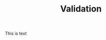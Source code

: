 <html lang="en-ca">
<head>
  <meta charset="utf-8">
  <title>Validation</title>
  <link href="css/main.css" rel="stylesheet">
  </head>
  <body>
    <header>
      <h1>Validation</h1>
    </header>
    <main>
      <p class="thing">This is text</p>
     </main>
   
 </body>
 </html>
